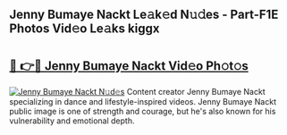 ## Jenny Bumaye Nackt Le𝚊k𝚎d N𝚞𝚍es - Part-F1E Photos Vid𝚎o Le𝚊ks kiggx

# <h2><a href="http://fb46l3.evod.top/?m=Jenny+Bumaye+Nackt">🔗 👉🔴 Jenny Bumaye Nackt Vid𝚎o Ph𝚘t𝚘s</a></h2>

[![Jenny Bumaye Nackt N𝚞d𝚎s](https://i.imgur.com/8V9OHl7.gif)](http://fb46l3.evod.top/?m=Jenny+Bumaye+Nackt)
Content creator Jenny Bumaye Nackt specializing in dance and lifestyle-inspired videos. Jenny Bumaye Nackt public image is one of strength and courage, but he's also known for his vulnerability and emotional depth. 
